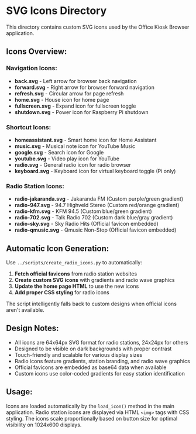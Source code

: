 # SVG Icons Directory

This directory contains custom SVG icons used by the Office Kiosk Browser application.

## Icons Overview:

### Navigation Icons:
- **back.svg** - Left arrow for browser back navigation
- **forward.svg** - Right arrow for browser forward navigation  
- **refresh.svg** - Circular arrow for page refresh
- **home.svg** - House icon for home page
- **fullscreen.svg** - Expand icon for fullscreen toggle
- **shutdown.svg** - Power icon for Raspberry Pi shutdown

### Shortcut Icons:
- **homeassistant.svg** - Smart home icon for Home Assistant
- **music.svg** - Musical note icon for YouTube Music
- **google.svg** - Search icon for Google
- **youtube.svg** - Video play icon for YouTube
- **radio.svg** - General radio icon for radio browser
- **keyboard.svg** - Keyboard icon for virtual keyboard toggle (Pi only)

### Radio Station Icons:
- **radio-jakaranda.svg** - Jakaranda FM (Custom purple/green gradient)
- **radio-947.svg** - 94.7 Highveld Stereo (Custom red/orange gradient)  
- **radio-kfm.svg** - KFM 94.5 (Custom blue/green gradient)
- **radio-702.svg** - Talk Radio 702 (Custom dark blue/gray gradient)
- **radio-sky.svg** - Sky Radio Hits (Official favicon embedded)
- **radio-qmusic.svg** - Qmusic Non-Stop (Official favicon embedded)

## Automatic Icon Generation:

Use `../scripts/create_radio_icons.py` to automatically:
1. **Fetch official favicons** from radio station websites
2. **Create custom SVG icons** with gradients and radio wave graphics
3. **Update the home page HTML** to use the new icons
4. **Add proper CSS styling** for radio icons

The script intelligently falls back to custom designs when official icons aren't available.

## Design Notes:
- All icons are 64x64px SVG format for radio stations, 24x24px for others
- Designed to be visible on dark backgrounds with proper contrast
- Touch-friendly and scalable for various display sizes
- Radio icons feature gradients, station branding, and radio wave graphics
- Official favicons are embedded as base64 data when available
- Custom icons use color-coded gradients for easy station identification

## Usage:
Icons are loaded automatically by the `load_icon()` method in the main application.
Radio station icons are displayed via HTML `<img>` tags with CSS styling.
The icons scale proportionally based on button size for optimal visibility on 1024x600 displays.
